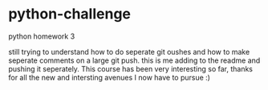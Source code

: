 # python-challenge
python homework 3

still trying to understand how to do seperate git oushes and how to make seperate comments on a large git push. this is me adding to the readme and pushing it seperately.
This course has been very interesting so far, thanks for all the new and intersting avenues I now have to pursue :)
